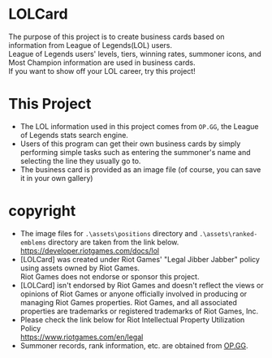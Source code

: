 # LOLCard
The purpose of this project is to create business cards based on information from League of Legends(LOL) users.  
League of Legends users' levels, tiers, winning rates, summoner icons, and Most Champion information are used in business cards.  
If you want to show off your LOL career, try this project!


# This Project
* The LOL information used in this project comes from `OP.GG`, the League of Legends stats search engine. 
* Users of this program can get their own business cards by simply performing simple tasks such as entering the summoner's name and selecting the line they usually go to. 
* The business card is provided as an image file (of course, you can save it in your own gallery) 









# copyright
* The image files for `.\assets\positions` directory and `.\assets\ranked-emblems` directory are taken from the link below.  
https://developer.riotgames.com/docs/lol
* [LOLCard] was created under Riot Games' "Legal Jibber Jabber" policy using assets owned by Riot Games.  
Riot Games does not endorse or sponsor this project.
* [LOLCard] isn't endorsed by Riot Games and doesn't reflect the views or opinions of Riot Games or anyone officially involved in producing or managing Riot Games properties. Riot Games, and all associated properties are trademarks or registered trademarks of Riot Games, Inc.
* Please check the link below for Riot Intellectual Property Utilization Policy  
  https://www.riotgames.com/en/legal
* Summoner records, rank information, etc. are obtained from [OP.GG](https://www.op.gg/).